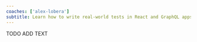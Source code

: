 ```yaml
---
coaches: ['alex-lobera']
subtitle: Learn how to write real-world tests in React and GraphQL apps in this 1-day workshop in London
---
```


TODO ADD TEXT
